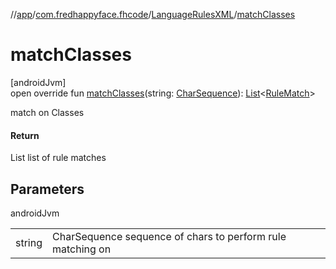//[app](../../../index.md)/[com.fredhappyface.fhcode](../index.md)/[LanguageRulesXML](index.md)/[matchClasses](match-classes.md)

# matchClasses

[androidJvm]\
open override fun [matchClasses](match-classes.md)(string: [CharSequence](https://kotlinlang.org/api/latest/jvm/stdlib/kotlin/-char-sequence/index.html)): [List](https://kotlinlang.org/api/latest/jvm/stdlib/kotlin.collections/-list/index.html)&lt;[RuleMatch](../-rule-match/index.md)&gt;

match on Classes

#### Return

List<RuleMatch> list of rule matches

## Parameters

androidJvm

| | |
|---|---|
| string | CharSequence sequence of chars to perform rule matching on |
